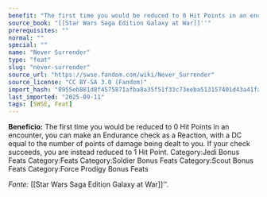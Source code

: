 ```yaml
---
benefit: "The first time you would be reduced to 0 Hit Points in an encounter, you can make an Endurance check as a Reaction, with a DC equal to the number of points of damage being dealt to you. If your check succeeds, you are instead reduced to 1 Hit Point. Category:Jedi Bonus Feats Category:Feats Category:Soldier Bonus Feats Category:Scout Bonus Feats Category:Force Prodigy Bonus Feats"
source_book: "[[Star Wars Saga Edition Galaxy at War]]''"
prerequisites: ""
normal: ""
special: ""
name: "Never Surrender"
type: "feat"
slug: "never-surrender"
source_url: "https://swse.fandom.com/wiki/Never_Surrender"
source_license: "CC BY-SA 3.0 (Fandom)"
import_hash: "8955eb881d8f4575871afba8a35f51f33c73eeba513157401d43a41fa1d094a3"
last_imported: "2025-09-11"
tags: [SWSE, Feat]
---
```

**Beneficio:** The first time you would be reduced to 0 Hit Points in an encounter, you can make an Endurance check as a Reaction, with a DC equal to the number of points of damage being dealt to you. If your check succeeds, you are instead reduced to 1 Hit Point. Category:Jedi Bonus Feats Category:Feats Category:Soldier Bonus Feats Category:Scout Bonus Feats Category:Force Prodigy Bonus Feats

*Fonte:* [[Star Wars Saga Edition Galaxy at War]]''.